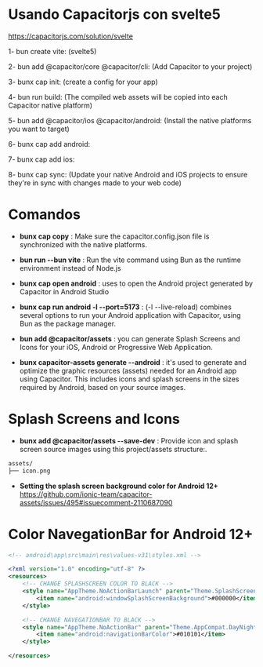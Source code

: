 # __Usando Capacitorjs con svelte5__

https://capacitorjs.com/solution/svelte

1- bun create vite: (svelte5)

2- bun add @capacitor/core @capacitor/cli: (Add Capacitor to your project)

3- bunx cap init: (create a config for your app)

4- bun run build: (The compiled web assets will be copied into each Capacitor native platform)

5- bun add @capacitor/ios @capacitor/android: (Install the native platforms you want to target)

6- bunx cap add android:

7- bunx cap add ios:

8- bunx cap sync: (Update your native Android and iOS projects to ensure they're in sync with changes made to your web code)


# __Comandos__

* __bunx cap copy__ : Make sure the capacitor.config.json file is synchronized with the native platforms.
  
* __bun run --bun vite__ : Run the vite command using Bun as the runtime environment instead of Node.js
  
* __bunx cap open android__ : uses to open the Android project generated by Capacitor in Android Studio
  
* __bunx cap run android -l --port=5173__ : (-l --live-reload) combines several options to run your Android application with Capacitor, using Bun as the package manager.

* __bun add @capacitor/assets__ : you can generate Splash Screens and Icons for your iOS, Android or Progressive Web Application.

* __bunx capacitor-assets generate --android__ : it's used to generate and optimize the graphic resources (assets) needed for an Android app using Capacitor. This includes icons and splash screens in the sizes required by Android, based on your source images.

# __Splash Screens and Icons__

* __bunx add @capacitor/assets --save-dev__ : Provide icon and splash screen source images using this project/assets structure:.

```bash 
assets/
├── icon.png
```

* __Setting the splash screen background color for Android 12+__
https://github.com/ionic-team/capacitor-assets/issues/495#issuecomment-2110687090

# __Color NavegationBar for Android 12+__
  
```xml
<!-- android\app\src\main\res\values-v31\styles.xml -->

<?xml version="1.0" encoding="utf-8" ?>
<resources>
    <!-- CHANGE SPLASHSCREEN COLOR TO BLACK -->
    <style name="AppTheme.NoActionBarLaunch" parent="Theme.SplashScreen">
        <item name="android:windowSplashScreenBackground">#000000</item>
    </style>

    <!-- CHANGE NAVEGATIONBAR TO BLACK -->
    <style name="AppTheme.NoActionBar" parent="Theme.AppCompat.DayNight.NoActionBar">
        <item name="android:navigationBarColor">#010101</item>
    </style>

</resources>

```
